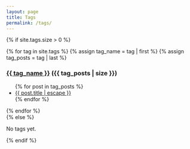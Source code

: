 ```yaml
---
layout: page
title: Tags
permalink: /tags/
---
```


{% if site.tags.size > 0 %}
  <div class="tag-list">
    {% for tag in site.tags %}
      {% assign tag_name = tag | first %}
      {% assign tag_posts = tag | last %}
      <h3><a href="#{{ tag_name | slugify }}">{{ tag_name }}</a> ({{ tag_posts | size }})</h3>
      <ul>
        {% for post in tag_posts %}
          <li>
            <a class="post-link" href="{{ post.url | relative_url }}">
              {{ post.title | escape }}
            </a>
          </li>
        {% endfor %}
      </ul>
    {% endfor %}
  </div>
{% else %}
  <p>No tags yet.</p>
{% endif %}
